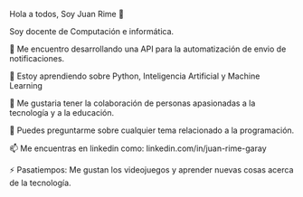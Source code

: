 Hola a todos, Soy Juan Rime 👋

Soy docente de Computación e informática.

🔭 Me encuentro desarrollando una API para la automatización de envio de notificaciones.

🌱 Estoy aprendiendo sobre Python, Inteligencia Artificial y Machine Learning

👯 Me gustaria tener la colaboración de personas apasionadas a la tecnología y a la educación.

💬 Puedes preguntarme sobre cualquier tema relacionado a la programación.

📫 Me encuentras en linkedin como: linkedin.com/in/juan-rime-garay

⚡ Pasatiempos: Me gustan los videojuegos y aprender nuevas cosas acerca de la tecnología. 

